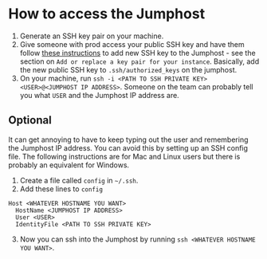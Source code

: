 # How to access the Jumphost

1. Generate an SSH key pair on your machine.
2. Give someone with prod access your public SSH key and have them follow [these instructions](https://docs.aws.amazon.com/AWSEC2/latest/UserGuide/ec2-key-pairs.html) to add new SSH key to the Jumphost - see the section on `Add or replace a key pair for your instance`. Basically, add the new public SSH key to `.ssh/authorized_keys` on the jumphost.
3. On your machine, run `ssh -i <PATH TO SSH PRIVATE KEY> <USER>@<JUMPHOST IP ADDRESS>`. Someone on the team can probably tell you what `USER` and the Jumphost IP address are.

## Optional

It can get annoying to have to keep typing out the user and remembering the Jumphost IP address. You can avoid this by setting up an SSH config file. The following instructions are for Mac and Linux users but there is probably an equivalent for Windows.

1. Create a file called `config` in `~/.ssh`.
2. Add these lines to `config`

```
Host <WHATEVER HOSTNAME YOU WANT>
  HostName <JUMPHOST IP ADDRESS>
  User <USER>
  IdentityFile <PATH TO SSH PRIVATE KEY>
```

3. Now you can ssh into the Jumphost by running `ssh <WHATEVER HOSTNAME YOU WANT>`.
